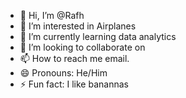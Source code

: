 - 👋 Hi, I’m @Rafh
- 👀 I’m interested in Airplanes
- 🌱 I’m currently learning data analytics
- 💞️ I’m looking to collaborate on
- 📫 How to reach me email.
- 😄 Pronouns: He/Him
- ⚡ Fun fact: I like banannas

<!---
Rafh/Rafh is a ✨ special ✨ repository because its `README.md` (this file) appears on your GitHub profile.
You can click the Preview link to take a look at your changes.
--->
